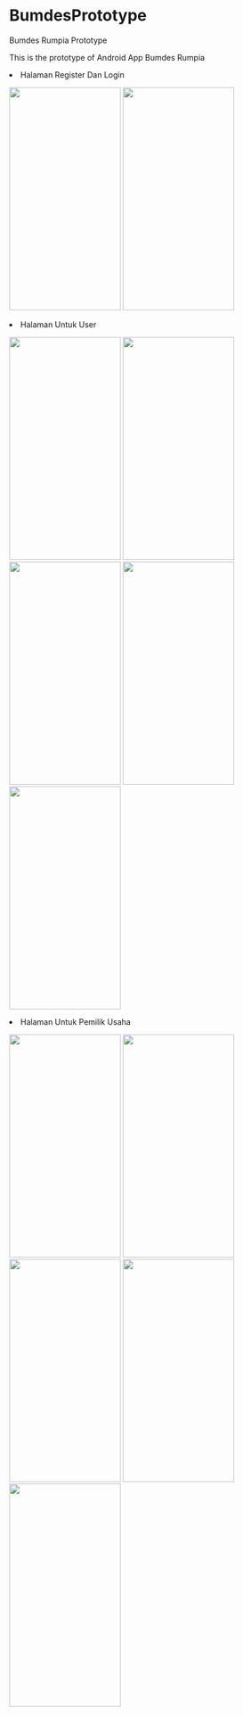 # BumdesPrototype
Bumdes Rumpia Prototype

This is the prototype of Android App Bumdes Rumpia
<p>
<li> Halaman Register Dan Login
<p>
<img src="https://user-images.githubusercontent.com/49068951/175953317-2be74d6f-9852-4041-817b-89be4460d701.png" width="200" height="400" />
<img src="https://user-images.githubusercontent.com/49068951/175953326-781b73e5-eef3-4e95-979c-9c91581a7ce9.png" width="200" height="400" />

<p>
<li> Halaman Untuk User
<p>
<img src="https://user-images.githubusercontent.com/49068951/175953365-7ccd1a10-c73f-4580-8946-020eb72995fc.png" width="200" height="400" />
<img src="https://user-images.githubusercontent.com/49068951/175953330-ca8d8c4c-3647-48bb-865f-d832e0711491.png" width="200" height="400" />
<img src="https://user-images.githubusercontent.com/49068951/175953335-1eb66c40-4482-47fd-a7bc-2b5ed701a8fd.png" width="200" height="400" />
<img src="https://user-images.githubusercontent.com/49068951/175953339-701026fa-d0fd-4c6a-addf-9ac3faa40cd6.png" width="200" height="400" />
<img src="https://user-images.githubusercontent.com/49068951/175953344-8bbec32c-531f-413c-a068-29f7c96b3856.png" width="200" height="400" />

<p>
<li> Halaman Untuk Pemilik Usaha
<p>
<img src="https://user-images.githubusercontent.com/49068951/175953348-ad47c0ef-3e83-41b7-b3d0-fcad665bc069.png" width="200" height="400" />
<img src="https://user-images.githubusercontent.com/49068951/175953353-bb0e9386-575d-4fb6-8d5b-3db42e0c92f9.png" width="200" height="400" />
<img src="https://user-images.githubusercontent.com/49068951/175953358-667d53d6-c772-45f9-b45b-3fdaa208c42a.png" width="200" height="400" />
<img src="https://user-images.githubusercontent.com/49068951/175953361-d7366f18-13c4-40ab-8641-cb042dbf784a.png" width="200" height="400" />
<img src="https://user-images.githubusercontent.com/49068951/175953363-246c32ce-e1b8-4a88-bc87-5316c12fe419.png" width="200" height="400" />

